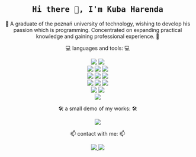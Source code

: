 <h2 align='center'><samp><strong>Hi there 👋, I'm Kuba Harenda</strong></samp></h2>

<p align='center'>💬 A graduate of the poznań university of technology, wishing to develop his passion which is programming. Concentrated on expanding practical knowledge and gaining professional experience. 💬</p>

<p align="center">💻 languages and tools: 💻</p>
<div align="center">
  <img src="https://img.shields.io/badge/-Visual%20Studio-000000?style=flat&logo=visual-studio&logoColor=68217A&labelColor=000000)"/>
  <img src="https://img.shields.io/badge/-Visual%20Studio%20Code-000000?style=flat&logo=visual-studio-code&logoColor=2596BE&labelColor=000000)"/>
</div>
<div align="center">
  <img src="https://img.shields.io/badge/-HTML5-000000?style=flat&logo=html5&logoColor=E34F26&labelColor=000000)"/>
  <img src="https://img.shields.io/badge/-CSS3-000000?style=flat&logo=css3&logoColor=1572B6&labelColor=000000)"/>
  <img src="https://img.shields.io/badge/-Java%20Script-000000?style=flat&logo=javascript&logoColor=F7E018&labelColor=000000)"/>
</div>
<div align="center">
  <img src="https://img.shields.io/badge/-C%20Sharp-000000?style=flat&logo=c-sharp&logoColor=7f3089&labelColor=000000)"/>
  <img src="https://img.shields.io/badge/-.NET-000000?style=flat&logo=dot-net&logoColor=7f3089&labelColor=000000)"/>
  <img src="https://img.shields.io/badge/-MySQL-000000?style=flat&logo=mysql&logoColor=ffffff&labelColor=000000)"/>
</div>
<div align="center">
  <img src="https://img.shields.io/badge/-Unity-000000?style=flat&logo=unity&logoColor=ffffff&labelColor=000000)"/>
  <img src="https://img.shields.io/badge/-Blender-000000?style=flat&logo=blender&logoColor=e77c0c&labelColor=000000)"/>
  <img src="https://img.shields.io/badge/-Adobe%20Photoshop-000000?style=flat&logo=adobe-photoshop&logoColor=2596BE&labelColor=000000)"/>
</div>
<div align="center">
  <img src="https://img.shields.io/badge/-Git-000000?style=flat&logo=git&logoColor=F05032&labelColor=000000)"/>
  <img src="https://img.shields.io/badge/-GitHub-000000?style=flat&logo=github&logoColor=ffffff&labelColor=000000)"/>
</div>
<div align="center">
  <img src="https://img.shields.io/badge/-Windows-000000?style=flat&logo=windows&logoColor=046ad9&labelColor=000000)"/>
</div>

<p align='center'>🛠️ a small demo of my works: 🛠️</p>
<div align="center">
  <a href="https://simmer.io/@hary">
  <img src="https://img.shields.io/badge/-Simmer.io-000000?style=flat&logo=itch-dot-io&logoColor=ffffff&labelColor=000000"/>
  </a>
</div>
<p align='center'>📫 contact with me: 📫</p>
<div align="center">
  <a href="https://www.linkedin.com/in/jakub-harenda/">
  <img src="https://img.shields.io/badge/LinkedIn-Jakub%20Harenda-blue?logo=Linkedin&logoColor=blue&labelColor=black"/>
  </a>
  <a href="mailto:jakub.harenda@gmail.com">
  <img src="https://img.shields.io/badge/gmail-jakub.harenda@gmail.com-blue?logo=Gmail&logoColor=blue&labelColor=black"/>
  </a>
</div>

<!--
**har-y/har-y** is a ✨ _special_ ✨ repository because its `README.md` (this file) appears on your GitHub profile.

Here are some ideas to get you started:

- 🔭 I’m currently working on ...
- 🌱 I’m currently learning ...
- 👯 I’m looking to collaborate on ...
- 🤔 I’m looking for help with ...
- 💬 Ask me about ...
- 📫 How to reach me: ...
- 😄 Pronouns: ...
- ⚡ Fun fact: ...
-->

[gitsite]: https://github.com/har-y
[linkedin]: https://www.linkedin.com/in/jakub-harenda/
[facebook]: https://www.facebook.com/jakub.harenda
[simmerdotio]: https://simmer.io/@hary
